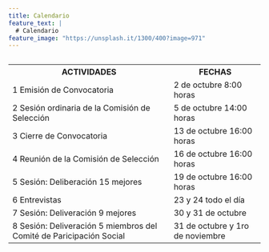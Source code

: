 ```yaml
---
title: Calendario
feature_text: |
  # Calendario
feature_image: "https://unsplash.it/1300/400?image=971"
---
```


<div style="overflow-x:auto;">
<table><tbody>
	<tr><th>ACTIVIDADES</th><th>FECHAS</th></tr>
	<tr><td>1 Emisión de Convocatoria</td><td>2 de octubre 8:00 horas</td></tr>
	<tr><td>2 Sesión ordinaria de la Comisión de Selección</td><td>5 de octubre 14:00 horas</td></tr>
	<tr><td>3 Cierre de Convocatoria</td><td>13 de octubre 16:00 horas</td></tr>
	<tr><td>4 Reunión de la Comisión de Selección</td><td>16 de octubre 16:00 horas</td></tr>
	<tr><td>5 Sesión: Deliberación 15 mejores</td><td>19 de octubre 16:00 horas</td></tr>
	<tr><td>6 Entrevistas</td><td>23 y 24 todo el día</td></tr>
	<tr><td>7 Sesión: Deliveración 9 mejores</td><td>30 y 31 de octubre</td></tr>
	<tr><td>8 Sesión: Deliveración 5 miembros del Comité de Paricipación Social</td><td>31 de octubre y 1ro de noviembre</td></tr>
</tbody></table>
</div>